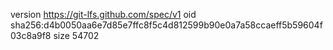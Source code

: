 version https://git-lfs.github.com/spec/v1
oid sha256:d4b0050aa6e7d85e7ffc8f5c4d812599b90e0a7a58ccaeff5b59604f03c8a9f8
size 54702
